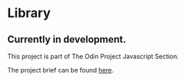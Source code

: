 # Library

## Currently in development.

This project is part of The Odin Project Javascript Section.<br/>

The project brief can be found <a href="https://www.theodinproject.com/lessons/node-path-javascript-library">here</a>.

